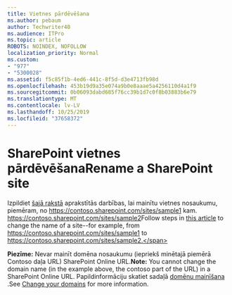 ```yaml
---
title: Vietnes pārdēvēšana
ms.author: pebaum
author: Techwriter40
ms.audience: ITPro
ms.topic: article
ROBOTS: NOINDEX, NOFOLLOW
localization_priority: Normal
ms.custom:
- "977"
- "5300028"
ms.assetid: f5c85f1b-4ed6-441c-8f5d-d3e4713fb98d
ms.openlocfilehash: 453b19d9a35e074a9b0e8aaae5a4256110d4a1f9
ms.sourcegitcommit: 0b06093dabd685f76cc39b1d7c0f8b03883b6e79
ms.translationtype: MT
ms.contentlocale: lv-LV
ms.lasthandoff: 10/25/2019
ms.locfileid: "37658372"
---
```

# <a name="rename-a-sharepoint-site"></a><span data-ttu-id="2ff1c-102">SharePoint vietnes pārdēvēšana</span><span class="sxs-lookup"><span data-stu-id="2ff1c-102">Rename a SharePoint site</span></span>

<span data-ttu-id="2ff1c-103">Izpildiet [šajā rakstā](https://docs.microsoft.com/sharepoint/change-site-address) aprakstītās darbības, lai mainītu vietnes nosaukumu, piemēram, no https://contoso.sharepoint.com/sites/sample1 kam. https://contoso.sharepoint.com/sites/sample2</span><span class="sxs-lookup"><span data-stu-id="2ff1c-103">Follow steps in [this article](https://docs.microsoft.com/sharepoint/change-site-address) to change the name of a site--for example, from https://contoso.sharepoint.com/sites/sample1 to https://contoso.sharepoint.com/sites/sample2.</span></span>

<span data-ttu-id="2ff1c-104">**Piezīme:** Nevar mainīt domēna nosaukumu (iepriekš minētajā piemērā Contoso daļa URL) SharePoint Online URL.</span><span class="sxs-lookup"><span data-stu-id="2ff1c-104">**Note:** You cannot change the domain name (in the example above, the contoso part of the URL) in a SharePoint Online URL.</span></span> <span data-ttu-id="2ff1c-105">Papildinformāciju skatiet sadaļā [domēnu mainīšana](https://go.microsoft.com/fwlink/?Linkid=2018696) .</span><span class="sxs-lookup"><span data-stu-id="2ff1c-105">See [Change your domains](https://go.microsoft.com/fwlink/?Linkid=2018696) for more information.</span></span>
  